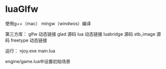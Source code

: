 # luaGlfw

使用g++（mac） mingw（windwos）编译

第三方库：
glfw 动态链接
glad 源码
lua 动态链接
luabridge 源码
stb_image 源码
freetype 动态链接

运行： njoy.exe main.lua

engine/game.lua中设置初始场景